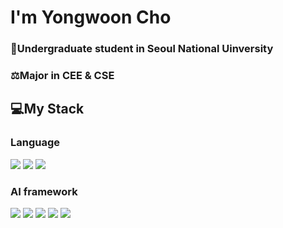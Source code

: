 # I'm Yongwoon Cho
### 🌱Undergraduate student in Seoul National Uinversity
### ⚖️Major in CEE & CSE

## 💻My Stack
### Language
<a href="https://github.com/ChoYongwoon/Study" target="_blank"><img src="https://img.shields.io/badge/-C/C++-green?style=for-the-badge&logo=c%2B%2B&logoColor=white"/></a>
<a href="https://github.com/ChoYongwoon/LeetCode" target="_blank"><img src="https://img.shields.io/badge/-Java-orange?style=for-the-badge&logo=OpenJDK&logoColor=white"/></a>
<a href="https://github.com/ChoYongwoon/ComputerVision" target="_blank"><img src="https://img.shields.io/badge/-Python-blue?style=for-the-badge&logo=python&logoColor=white"/></a>


### AI framework
<img src="https://img.shields.io/badge/-NumPy-brightgreen?style=for-the-badge&logo=numpy&logoColor=white"/></a>
<img src="https://img.shields.io/badge/-Pandas-red?style=for-the-badge&logo=pandas&logoColor=white"/></a>
<img src="https://img.shields.io/badge/-TensorFlow-blue?style=for-the-badge&logo=tensorflow&logoColor=white"/></a>
<img src="https://img.shields.io/badge/-PyTorch-lightgrey?style=for-the-badge&logo=pytorch&logoColor=white"/></a>
<img src="https://img.shields.io/badge/-Scikit--Learn-blueviolet?style=for-the-badge&logo=scikit-learn&logoColor=white"/></a>

<!--
**ChoYongwoon/ChoYongwoon** is a ✨ _special_ ✨ repository because its `README.md` (this file) appears on your GitHub profile.

Here are some ideas to get you started:

- 🔭 I’m currently working on ...
- 🌱 I’m currently learning ...
- 👯 I’m looking to collaborate on ...
- 🤔 I’m looking for help with ...
- 💬 Ask me about ...
- 📫 How to reach me: ...
- 😄 Pronouns: ...
- ⚡ Fun fact: ...
-->
